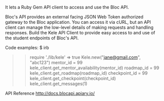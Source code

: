 It lets a Ruby Gem API client to access and use the Bloc API.

Bloc's API provides an external facing JSON Web Token authorized gateway to the Bloc application. You can access it via cURL, but an API client can manage the low-level details of making requests and handling responses. Build the Kele API Client to provide easy access to and use of the student endpoints of Bloc's API.

Code examples:
$ irb
>> require './lib/kele'
=> true
>> Kele.new("jane@gmail.com", "abc123")
>> mentor_id = 99
>> kele_client.get_mentor_availability(mentor_id)
>> roadmap_id = 99
>> kele_client.get_roadmap(roadmap_id)
>> checkpoint_id = 99
>> kele_client.get_checkpoint(checkpoint_id)
>> kele_client.get_messages(1)

API Reference
http://docs.blocapi.apiary.io/
